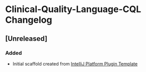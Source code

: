 <!-- Keep a Changelog guide -> https://keepachangelog.com -->

# Clinical-Quality-Language-CQL Changelog

## [Unreleased]
### Added
- Initial scaffold created from [IntelliJ Platform Plugin Template](https://github.com/JetBrains/intellij-platform-plugin-template)
